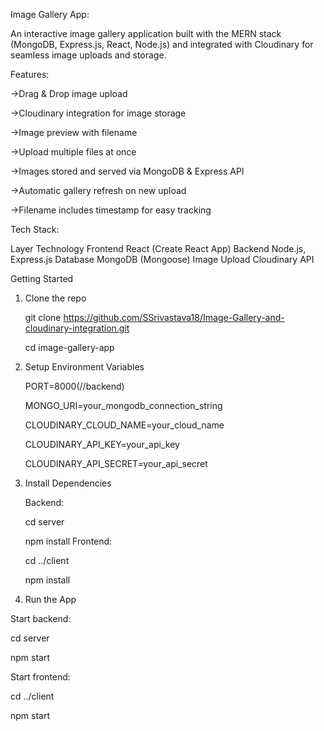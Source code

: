 Image Gallery App:

  An interactive image gallery application built with the MERN stack (MongoDB, Express.js, React, Node.js) and integrated with Cloudinary for seamless image uploads and storage.


Features:

  ->Drag & Drop image upload

  ->Cloudinary integration for image storage

  ->Image preview with filename

  ->Upload multiple files at once

  ->Images stored and served via MongoDB & Express API

  ->Automatic gallery refresh on new upload

  ->Filename includes timestamp for easy tracking

Tech Stack:

Layer	                  Technology
Frontend	              React (Create React App)
Backend	                Node.js, Express.js
Database	              MongoDB (Mongoose)
Image Upload	          Cloudinary API

Getting Started

 1. Clone the repo
    
     git clone https://github.com/SSrivastava18/Image-Gallery-and-cloudinary-integration.git
    
     cd image-gallery-app
    
 3. Setup Environment Variables
    
     PORT=8000(//backend)
    
     MONGO_URI=your_mongodb_connection_string
    
     CLOUDINARY_CLOUD_NAME=your_cloud_name
    
     CLOUDINARY_API_KEY=your_api_key
    
     CLOUDINARY_API_SECRET=your_api_secret
    
5. Install Dependencies
   
   Backend:
   
     cd server
   
     npm install
   Frontend:
   
     cd ../client
   
     npm install
   
7. Run the App
   
Start backend:

  cd server
  
  npm start
  
Start frontend:

  cd ../client
  
  npm start





